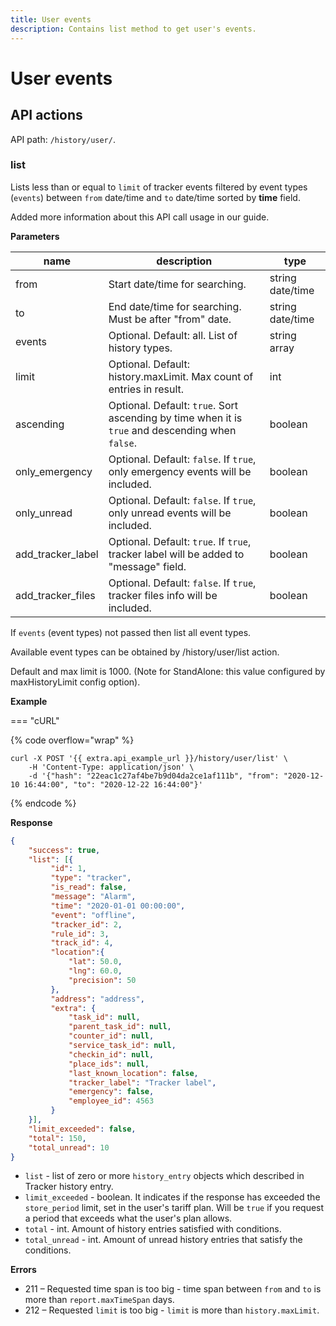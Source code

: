 ```yaml
---
title: User events
description: Contains list method to get user's events.
---
```


# User events

## API actions

API path: `/history/user/`.

### list

Lists less than or equal to `limit` of tracker events filtered by event types (`events`) between `from` date/time and `to` date/time sorted by **time** field.

Added more information about this API call usage in our guide.

**Parameters**

| name                | description                                                                                      | type             |
| ------------------- | ------------------------------------------------------------------------------------------------ | ---------------- |
| from                | Start date/time for searching.                                                                   | string date/time |
| to                  | End date/time for searching. Must be after "from" date.                                          | string date/time |
| events              | Optional. Default: all. List of history types.                                                   | string array     |
| limit               | Optional. Default: history.maxLimit. Max count of entries in result.                             | int              |
| ascending           | Optional. Default: `true`. Sort ascending by time when it is `true` and descending when `false`. | boolean          |
| only\_emergency     | Optional. Default: `false`. If `true`, only emergency events will be included.                   | boolean          |
| only\_unread        | Optional. Default: `false`. If `true`, only unread events will be included.                      | boolean          |
| add\_tracker\_label | Optional. Default: `true`. If `true`, tracker label will be added to "message" field.            | boolean          |
| add\_tracker\_files | Optional. Default: `false`. If `true`, tracker files info will be included.                      | boolean          |

If `events` (event types) not passed then list all event types.

Available event types can be obtained by /history/user/list action.

Default and max limit is 1000. (Note for StandAlone: this value configured by maxHistoryLimit config option).

**Example**

\=== "cURL"

{% code overflow="wrap" %}
```
curl -X POST '{{ extra.api_example_url }}/history/user/list' \
    -H 'Content-Type: application/json' \
    -d '{"hash": "22eac1c27af4be7b9d04da2ce1af111b", "from": "2020-12-10 16:44:00", "to": "2020-12-22 16:44:00"}'
```
{% endcode %}

**Response**

```json
{
    "success": true,
    "list": [{
         "id": 1,
         "type": "tracker",
         "is_read": false,
         "message": "Alarm",
         "time": "2020-01-01 00:00:00",
         "event": "offline",
         "tracker_id": 2,
         "rule_id": 3,
         "track_id": 4,
         "location":{ 
             "lat": 50.0,
             "lng": 60.0,
             "precision": 50
         },
         "address": "address",
         "extra": {
             "task_id": null,
             "parent_task_id": null,
             "counter_id": null,
             "service_task_id": null,
             "checkin_id": null,
             "place_ids": null,
             "last_known_location": false,
             "tracker_label": "Tracker label",
             "emergency": false,
             "employee_id": 4563
         }
    }],
    "limit_exceeded": false,
    "total": 150,
    "total_unread": 10
}
```

* `list` - list of zero or more `history_entry` objects which described in Tracker history entry.
* `limit_exceeded` - boolean. It indicates if the response has exceeded the `store_period` limit, set in the user's tariff plan. Will be `true` if you request a period that exceeds what the user's plan allows.
* `total` - int. Amount of history entries satisfied with conditions.
* `total_unread` - int. Amount of unread history entries that satisfy the conditions.

**Errors**

* 211 – Requested time span is too big - time span between `from` and `to` is more than `report.maxTimeSpan` days.
* 212 – Requested `limit` is too big - `limit` is more than `history.maxLimit`.
